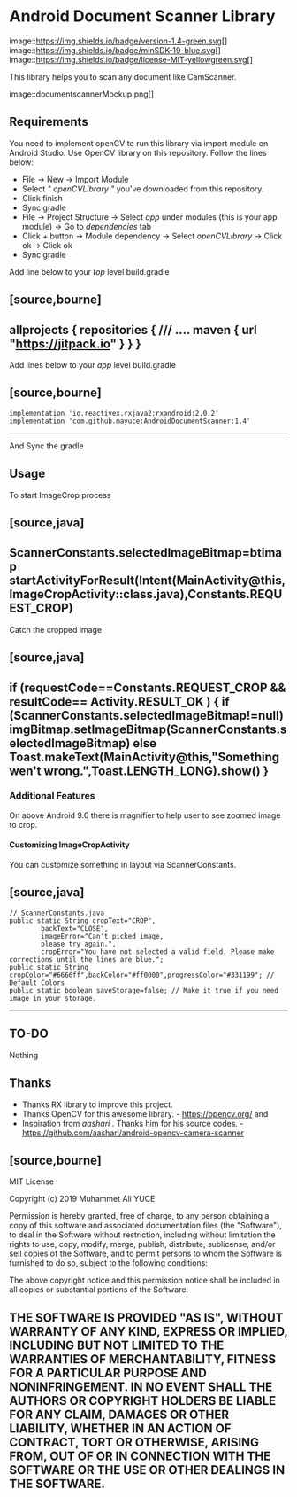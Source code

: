# Android Document Scanner Library

image::https://img.shields.io/badge/version-1.4-green.svg[]
image::https://img.shields.io/badge/minSDK-19-blue.svg[]
image::https://img.shields.io/badge/license-MIT-yellowgreen.svg[]

This library helps you to scan any document like CamScanner.

image::documentscannerMockup.png[]

## Requirements

You need to implement openCV to run this library via import module on Android Studio. Use OpenCV library on this repository.
Follow the lines below:

* File -> New -> Import Module
* Select *" openCVLibrary "* you've downloaded from this repository.
* Click finish
* Sync gradle
* File -> Project Structure -> Select *app* under modules (this is your app module) -> Go to *dependencies* tab
* Click *+* button -> Module dependency -> Select *openCVLibrary* -> Click ok -> Click ok
* Sync gradle

Add line below to your *top* level build.gradle

[source,bourne]
----
allprojects {
    repositories {
        /// ....
        maven { url "https://jitpack.io" }
    }
}
----

Add lines below to your *app* level build.gradle

[source,bourne]
----
    implementation 'io.reactivex.rxjava2:rxandroid:2.0.2'
    implementation 'com.github.mayuce:AndroidDocumentScanner:1.4'
----

And Sync the gradle

## Usage

To start ImageCrop process 

[source,java]
----
ScannerConstants.selectedImageBitmap=btimap
startActivityForResult(Intent(MainActivity@this, ImageCropActivity::class.java),Constants.REQUEST_CROP)
----

Catch the cropped image

[source,java]
----
if (requestCode==Constants.REQUEST_CROP && resultCode== Activity.RESULT_OK )
        {
            if (ScannerConstants.selectedImageBitmap!=null)
                imgBitmap.setImageBitmap(ScannerConstants.selectedImageBitmap)
            else
                Toast.makeText(MainActivity@this,"Something wen't wrong.",Toast.LENGTH_LONG).show()
        }
----

### Additional Features

On above Android 9.0 there is magnifier to help user to see zoomed image to crop.

#### Customizing ImageCropActivity

You can customize something in layout via ScannerConstants.

[source,java]
----
    // ScannerConstants.java
    public static String cropText="CROP",
            backText="CLOSE",
            imageError="Can't picked image,
            please try again.",
            cropError="You have not selected a valid field. Please make corrections until the lines are blue.";
    public static String cropColor="#6666ff",backColor="#ff0000",progressColor="#331199"; // Default Colors 
    public static boolean saveStorage=false; // Make it true if you need image in your storage. 
----
## TO-DO

Nothing

## Thanks

* Thanks RX library to improve this project.
* Thanks OpenCV for this awesome library. - https://opencv.org/
and
* Inspiration from *aashari* . Thanks him for his source codes. - https://github.com/aashari/android-opencv-camera-scanner

[source,bourne]
----
MIT License

Copyright (c) 2019 Muhammet Ali YUCE

Permission is hereby granted, free of charge, to any person obtaining a copy
of this software and associated documentation files (the "Software"), to deal
in the Software without restriction, including without limitation the rights
to use, copy, modify, merge, publish, distribute, sublicense, and/or sell
copies of the Software, and to permit persons to whom the Software is
furnished to do so, subject to the following conditions:

The above copyright notice and this permission notice shall be included in all
copies or substantial portions of the Software.

THE SOFTWARE IS PROVIDED "AS IS", WITHOUT WARRANTY OF ANY KIND, EXPRESS OR
IMPLIED, INCLUDING BUT NOT LIMITED TO THE WARRANTIES OF MERCHANTABILITY,
FITNESS FOR A PARTICULAR PURPOSE AND NONINFRINGEMENT. IN NO EVENT SHALL THE
AUTHORS OR COPYRIGHT HOLDERS BE LIABLE FOR ANY CLAIM, DAMAGES OR OTHER
LIABILITY, WHETHER IN AN ACTION OF CONTRACT, TORT OR OTHERWISE, ARISING FROM,
OUT OF OR IN CONNECTION WITH THE SOFTWARE OR THE USE OR OTHER DEALINGS IN THE
SOFTWARE.
----
